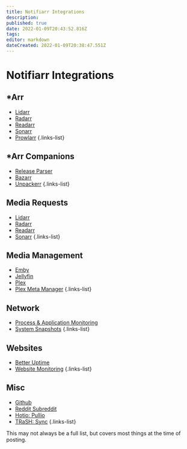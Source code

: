 ```yaml
---
title: Notifiarr Integrations
description: 
published: true
date: 2022-01-09T20:43:52.816Z
tags: 
editor: markdown
dateCreated: 2022-01-09T20:38:47.551Z
---
```


# Notifiarr Integrations

## \*Arr

* [Lidarr](/Website/Integrations/Lidarr.md)
* [Radarr](/Website/Integrations/Radarr.md)
* [Readarr](/Website/Integrations/Readarr.md)
* [Sonarr](/Website/Integrations/Sonarr.md)
* [Prowlarr](/Website/Integrations/Prowlarr.md)
{.links-list}

## \*Arr Companions

* [Release Parser](/Website/Integrations/ReleaseParser.md)
* [Bazarr](/Website/Integrations/Bazarr.md)
* [Unpackerr](/Website/Integrations/Unpackerr.md)
{.links-list}

## Media Requests

* [Lidarr](/Website/Integrations/MediaRequests.md)
* [Radarr](/Website/Integrations/MediaRequests.md)
* [Readarr](/Website/Integrations/MediaRequests.md)
* [Sonarr](/Website/Integrations/MediaRequests.md)
{.links-list}

## Media Management

* [Emby](/Website/Integrations/Emby.md)
* [Jellyfin](/Website/Integrations/Jellyfin.md)
* [Plex](/Website/Integrations/Plex.md)
* [Plex Meta Manager](Website/Integrations/PMM.md)
{.links-list}

## Network

* [Process & Application Monitoring](/Website/Integrations/Network.md)
* [System Snapshots](/Website/Integrations/Snapshots.md)
{.links-list}

## Websites

* [Better Uptime](/Website/Integrations/BetterUptime.md)
* [Website Monitoring](/Website/Integrations/WebsiteStatus.md)
{.links-list}

## Misc

* [Github](/Website/Integrations/Github.md)
* [Reddit Subreddit](/Website/Integrations/Reddit.md)
* [Hotio: Pullio](/Website/Integrations/Hotio.md)
* [TRaSH: Sync](/Website/Integrations/Trash.md)
{.links-list}

This may not always be a full list, but covers most things at the time of posting.
